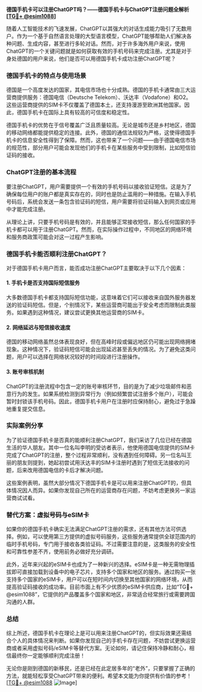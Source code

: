 **德国手机卡可以注册ChatGPT吗？——德国手机卡与ChatGPT注册问题全解析[[TG💪+ @esim1088](https://t.me/s/esim1088)]**

随着人工智能技术的飞速发展，ChatGPT以其强大的对话生成能力吸引了无数用户。作为一个基于自然语言处理的大型语言模型，ChatGPT能够帮助人们解决各种问题、生成内容，甚至进行多轮对话。然而，对于许多海外用户来说，使用ChatGPT的一个关键问题就是如何获取有效的手机号码来完成注册。尤其是对于身处德国的用户来说，他们是否可以用德国手机卡成功注册ChatGPT呢？

### 德国手机卡的特点与使用场景

德国是一个高度发达的国家，其电信市场也十分成熟。德国的手机卡通常由三大运营商提供服务：德国电信（Deutsche Telekom）、沃达丰（Vodafone）和O2。这些运营商提供的SIM卡不仅覆盖了德国本土，还支持漫游至欧洲其他国家。因此，德国手机卡在国际上具有较高的可信度和稳定性。

德国手机卡的优势在于信号覆盖广泛且质量较高。无论是城市还是乡村地区，德国的移动网络都能提供稳定的连接。此外，德国的通信法规较为严格，这使得德国手机卡的信息安全性得到了保障。然而，这也带来了一个问题——由于德国电信市场的规范性，部分用户可能会发现他们的手机卡在某些服务中受到限制，比如短信验证码的接收。

### ChatGPT注册的基本流程

要注册ChatGPT，用户需要提供一个有效的手机号码以接收验证短信。这是为了确保每位用户的账户都是真实存在的，同时也是防止滥用的一种措施。在输入手机号码后，系统会发送一条包含验证码的短信，用户需要将验证码输入到网页或应用中才能完成注册。

从理论上讲，只要手机号码是有效的，并且能够正常接收短信，那么任何国家的手机卡都可以用于注册ChatGPT。然而，在实际操作过程中，不同地区的网络环境和服务商政策可能会对这一过程产生影响。

### 德国手机卡能否顺利注册ChatGPT？

对于德国手机卡用户而言，能否成功注册ChatGPT主要取决于以下几个因素：

#### 1. 手机卡是否支持国际短信服务
大多数德国手机卡都支持国际短信功能，这意味着它们可以接收来自国外服务器发送的验证码短信。但是，个别情况下，某些运营商可能出于安全考虑而限制此类服务。如果遇到这种情况，建议尝试更换其他运营商的SIM卡。

#### 2. 网络延迟与短信接收速度
德国的移动网络虽然总体表现良好，但在高峰时段或偏远地区仍可能出现网络拥堵现象。这种情况下，验证码短信可能会出现延迟甚至丢失的情况。为了避免这类问题，用户可以选择在网络状况较好的时间段进行注册操作。

#### 3. 账号审核机制
ChatGPT的注册流程中包含一定的账号审核环节，目的是为了减少垃圾邮件和恶意行为的发生。如果系统检测到异常行为（例如频繁尝试注册多个账户），可能会暂时封锁该手机号码。因此，德国手机卡用户在注册时应保持耐心，避免过于急躁地重复提交信息。

### 实际案例分享

为了验证德国手机卡是否真的能顺利注册ChatGPT，我们采访了几位已经在德国生活的华人朋友。其中一位名叫李明的受访者表示，他使用德国电信提供的SIM卡完成了ChatGPT的注册，整个过程非常顺利，没有遇到任何障碍。另一位名叫王丽的朋友则提到，她起初尝试用沃达丰的SIM卡注册时遇到了短信无法接收的问题，后来改用德国电信的卡后才解决问题。

这些案例表明，虽然大部分情况下德国手机卡是可以用来注册ChatGPT的，但具体情况因人而异。如果你发现自己所在的运营商存在问题，不妨考虑更换另一家运营商试试看。

### 替代方案：虚拟号码与eSIM卡

如果你的德国手机卡确实无法满足ChatGPT注册的需求，还有其他方法可供选择。例如，可以使用第三方提供的虚拟号码服务，这些服务通常提供全球范围内的临时手机号码，专门用于接收各类验证码。不过需要注意的是，这类服务的安全性和可靠性参差不齐，使用前务必做好充分调研。

此外，近年来兴起的eSIM卡也成为了一种新兴的选择。eSIM卡是一种无需物理插拔即可直接加载到设备中的电子芯片，支持多个国家和地区的服务。通过购买一张支持多个国家的eSIM卡，用户可以在短时间内切换至其他国家的网络环境，从而提高验证码接收的成功率。目前市面上有不少优质的eSIM卡供应商，比如“TG💪+ @esim1088”，它提供的产品覆盖多个国家和地区，非常适合经常旅行或需要跨国沟通的人群。

### 总结

综上所述，德国手机卡在理论上是可以用来注册ChatGPT的，但实际效果还需结合个人的具体情况来判断。如果你发现自己的手机卡存在问题，不妨尝试更换运营商或者采用虚拟号码/eSIM卡等替代方案。无论如何，请记住保持冷静和耐心，相信最终你一定能够顺利完成注册！

无论你是刚到德国的新移民，还是已经在此定居多年的“老外”，只要掌握了正确的方法，就能轻松享受ChatGPT带来的便利。希望本文能为你提供有价值的参考！[[TG💪+ @esim1088](https://t.me/s/esim1088) ![Image](https://i.postimg.cc/4NQfJmqS/Snipaste-2025-05-13-00-14-12.png)]